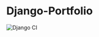 # Django-Portfolio
![Django CI](https://github.com/Crichmond21/Django-Portfolio/workflows/Django%20CI/badge.svg?branch=master)
